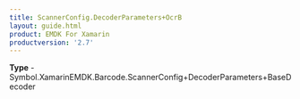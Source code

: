 ```yaml
---
title: ScannerConfig.DecoderParameters+OcrB
layout: guide.html
product: EMDK For Xamarin 
productversion: '2.7' 
---
```


    

**Type** - Symbol.XamarinEMDK.Barcode.ScannerConfig+DecoderParameters+BaseDecoder

